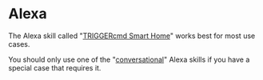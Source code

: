 # Alexa

The Alexa skill called "[TRIGGERcmd Smart Home](./SmartHomeAlexa.md)" works best for most use cases.  

You should only use one of the "[conversational](./ConversationalAlexa.md)" Alexa skills if you have a special case that requires it.